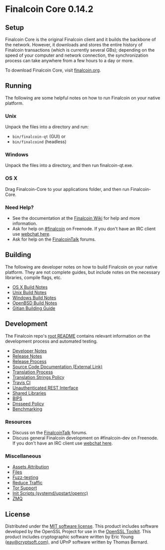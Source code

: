 Finalcoin Core 0.14.2
=====================

Setup
---------------------
Finalcoin Core is the original Finalcoin client and it builds the backbone of the network. However, it downloads and stores the entire history of Finalcoin transactions (which is currently several GBs); depending on the speed of your computer and network connection, the synchronization process can take anywhere from a few hours to a day or more.

To download Finalcoin Core, visit [finalcoin.org](https://finalcoin.org).

Running
---------------------
The following are some helpful notes on how to run Finalcoin on your native platform.

### Unix

Unpack the files into a directory and run:

- `bin/finalcoin-qt` (GUI) or
- `bin/finalcoind` (headless)

### Windows

Unpack the files into a directory, and then run finalcoin-qt.exe.

### OS X

Drag Finalcoin-Core to your applications folder, and then run Finalcoin-Core.

### Need Help?

* See the documentation at the [Finalcoin Wiki](https://finalcoin.info/)
for help and more information.
* Ask for help on [#finalcoin](http://webchat.freenode.net?channels=finalcoin) on Freenode. If you don't have an IRC client use [webchat here](http://webchat.freenode.net?channels=finalcoin).
* Ask for help on the [FinalcoinTalk](https://finalcointalk.io/) forums.

Building
---------------------
The following are developer notes on how to build Finalcoin on your native platform. They are not complete guides, but include notes on the necessary libraries, compile flags, etc.

- [OS X Build Notes](build-osx.md)
- [Unix Build Notes](build-unix.md)
- [Windows Build Notes](build-windows.md)
- [OpenBSD Build Notes](build-openbsd.md)
- [Gitian Building Guide](gitian-building.md)

Development
---------------------
The Finalcoin repo's [root README](/README.md) contains relevant information on the development process and automated testing.

- [Developer Notes](developer-notes.md)
- [Release Notes](release-notes.md)
- [Release Process](release-process.md)
- [Source Code Documentation (External Link)](https://dev.visucore.com/finalcoin/doxygen/)
- [Translation Process](translation_process.md)
- [Translation Strings Policy](translation_strings_policy.md)
- [Travis CI](travis-ci.md)
- [Unauthenticated REST Interface](REST-interface.md)
- [Shared Libraries](shared-libraries.md)
- [BIPS](bips.md)
- [Dnsseed Policy](dnsseed-policy.md)
- [Benchmarking](benchmarking.md)

### Resources
* Discuss on the [FinalcoinTalk](https://finalcointalk.io/) forums.
* Discuss general Finalcoin development on #finalcoin-dev on Freenode. If you don't have an IRC client use [webchat here](http://webchat.freenode.net/?channels=finalcoin-dev).

### Miscellaneous
- [Assets Attribution](assets-attribution.md)
- [Files](files.md)
- [Fuzz-testing](fuzzing.md)
- [Reduce Traffic](reduce-traffic.md)
- [Tor Support](tor.md)
- [Init Scripts (systemd/upstart/openrc)](init.md)
- [ZMQ](zmq.md)

License
---------------------
Distributed under the [MIT software license](/COPYING).
This product includes software developed by the OpenSSL Project for use in the [OpenSSL Toolkit](https://www.openssl.org/). This product includes
cryptographic software written by Eric Young ([eay@cryptsoft.com](mailto:eay@cryptsoft.com)), and UPnP software written by Thomas Bernard.
